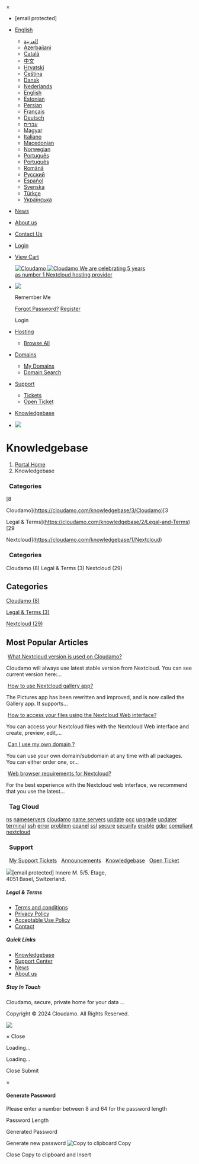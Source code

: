 ×

 

* \[email protected\]

* [English](#)
    
    * [العربية](https://cloudamo.com/knowledgebase?language=arabic)
    * [Azerbaijani](https://cloudamo.com/knowledgebase?language=azerbaijani)
    * [Català](https://cloudamo.com/knowledgebase?language=catalan)
    * [中文](https://cloudamo.com/knowledgebase?language=chinese)
    * [Hrvatski](https://cloudamo.com/knowledgebase?language=croatian)
    * [Čeština](https://cloudamo.com/knowledgebase?language=czech)
    * [Dansk](https://cloudamo.com/knowledgebase?language=danish)
    * [Nederlands](https://cloudamo.com/knowledgebase?language=dutch)
    * [English](https://cloudamo.com/knowledgebase?language=english)
    * [Estonian](https://cloudamo.com/knowledgebase?language=estonian)
    * [Persian](https://cloudamo.com/knowledgebase?language=farsi)
    * [Français](https://cloudamo.com/knowledgebase?language=french)
    * [Deutsch](https://cloudamo.com/knowledgebase?language=german)
    * [עברית](https://cloudamo.com/knowledgebase?language=hebrew)
    * [Magyar](https://cloudamo.com/knowledgebase?language=hungarian)
    * [Italiano](https://cloudamo.com/knowledgebase?language=italian)
    * [Macedonian](https://cloudamo.com/knowledgebase?language=macedonian)
    * [Norwegian](https://cloudamo.com/knowledgebase?language=norwegian)
    * [Português](https://cloudamo.com/knowledgebase?language=portuguese-br)
    * [Português](https://cloudamo.com/knowledgebase?language=portuguese-pt)
    * [Română](https://cloudamo.com/knowledgebase?language=romanian)
    * [Русский](https://cloudamo.com/knowledgebase?language=russian)
    * [Español](https://cloudamo.com/knowledgebase?language=spanish)
    * [Svenska](https://cloudamo.com/knowledgebase?language=swedish)
    * [Türkçe](https://cloudamo.com/knowledgebase?language=turkish)
    * [Українська](https://cloudamo.com/knowledgebase?language=ukranian)
    
* [News](https://cloudamo.com/announcements)
* [About us](https://cloudamo.com/about-us.php)
* [Contact Us](https://cloudamo.com/contact.php)
* [Login](https://cloudamo.com/clientarea.php)
* [View Cart](https://cloudamo.com/cart.php?a=view)

    [![Cloudamo](/templates/templates-nuhost/img/header/logo.png)  ![Cloudamo](/templates/templates-nuhost/img/header/logo-b.png)  We are celebrating 5 years  
as number 1 Nextcloud hosting provider](https://cloudamo.com/index.php)

* [![](/templates/templates-nuhost/img/svgs/avatar.svg)](#)
    
    Remember Me
    
    [Forgot Password?](https://cloudamo.com/knowledgebase/12/pwreset.php) [Register](https://cloudamo.com/register.php)
    
    Login
    

* [Hosting](#)
    * [Browse All](https://cloudamo.com/cart.php)
* [Domains](#)
    * [My Domains](https://cloudamo.com/clientarea.php?action=domains)
    * [Domain Search](https://cloudamo.com/cart.php?a=add&domain=register)
* [Support](#)
    * [Tickets](https://cloudamo.com/supporttickets.php)
    * [Open Ticket](https://cloudamo.com/submitticket.php)
* [Knowledgebase](https://cloudamo.com/knowledgebase.php)
* [![](/templates/templates-nuhost/img/svgs/search.svg)](# "search")

Knowledgebase
=============

1. [Portal Home](https://cloudamo.com/)
2. Knowledgebase

###   Categories

[8

Cloudamo](https://cloudamo.com/knowledgebase/3/Cloudamo)[3

Legal & Terms](https://cloudamo.com/knowledgebase/2/Legal-and-Terms)[29

Nextcloud](https://cloudamo.com/knowledgebase/1/Nextcloud)

###   Categories

Cloudamo (8) Legal & Terms (3) Nextcloud (29)

 

Categories
----------

[Cloudamo (8)](https://cloudamo.com/knowledgebase/3/Cloudamo)

[Legal & Terms (3)](https://cloudamo.com/knowledgebase/2/Legal-and-Terms)

[Nextcloud (29)](https://cloudamo.com/knowledgebase/1/Nextcloud)

Most Popular Articles
---------------------

 [What Nextcloud version is used on Cloudamo?](https://cloudamo.com/knowledgebase/1/What-Nextcloud-version-is-used-on-Cloudamo.html)

Cloudamo will always use latest stable version from Nextcloud. You can see current version here:...

 [How to use Nextcloud gallery app?](https://cloudamo.com/knowledgebase/24/How-to-use-Nextcloud-gallery-app.html)

The Pictures app has been rewritten and improved, and is now called the Gallery app. It supports...

 [How to access your files using the Nextcloud Web interface?](https://cloudamo.com/knowledgebase/23/How-to-access-your-files-using-the-Nextcloud-Web-interface.html)

You can access your Nextcloud files with the Nextcloud Web interface and create, preview, edit,...

 [Can I use my own domain ?](https://cloudamo.com/knowledgebase/3/Can-I-use-my-own-domain-.html)

You can use your own domain/subdomain at any time with all packages. You can either order one, or...

 [Web browser requirements for Nextcloud?](https://cloudamo.com/knowledgebase/20/Web-browser-requirements-for-Nextcloud.html)

For the best experience with the Nextcloud web interface, we recommend that you use the latest...

###   Tag Cloud

[ns](https://cloudamo.com/knowledgebase/tag/ns) [nameservers](https://cloudamo.com/knowledgebase/tag/nameservers) [cloudamo](https://cloudamo.com/knowledgebase/tag/cloudamo) [name servers](https://cloudamo.com/knowledgebase/tag/name-servers) [update](https://cloudamo.com/knowledgebase/tag/update) [occ](https://cloudamo.com/knowledgebase/tag/occ) [upgrade](https://cloudamo.com/knowledgebase/tag/upgrade) [updater](https://cloudamo.com/knowledgebase/tag/updater) [terminal](https://cloudamo.com/knowledgebase/tag/terminal) [ssh](https://cloudamo.com/knowledgebase/tag/ssh) [error](https://cloudamo.com/knowledgebase/tag/error) [problem](https://cloudamo.com/knowledgebase/tag/problem) [cpanel](https://cloudamo.com/knowledgebase/tag/cpanel) [ssl](https://cloudamo.com/knowledgebase/tag/ssl) [secure](https://cloudamo.com/knowledgebase/tag/secure) [security](https://cloudamo.com/knowledgebase/tag/security) [enable](https://cloudamo.com/knowledgebase/tag/enable) [gdpr](https://cloudamo.com/knowledgebase/tag/gdpr) [compliant](https://cloudamo.com/knowledgebase/tag/compliant) [nextcloud](https://cloudamo.com/knowledgebase/tag/nextcloud)

###   Support

  [My Support Tickets](https://cloudamo.com/supporttickets.php)   [Announcements](https://cloudamo.com/announcements)   [Knowledgebase](https://cloudamo.com/knowledgebase)   [Open Ticket](https://cloudamo.com/submitticket.php)

 [![](/templates/templates-nuhost/img/header/logo.png)](#)\[email protected\] Innere M. 5/5. Etage,  
4051 Basel, Switzerland.

##### Legal & Terms

* [Terms and conditions](https://cloudamo.com/knowledgebase/44/Terms-and-conditions.html)
* [Privacy Policy](https://cloudamo.com/knowledgebase/43/Privacy-Policy.html)
* [Acceptable Use Policy](https://cloudamo.com/knowledgebase/42/Acceptable-Use-Policy.html)
* [Contact](https://cloudamo.com/contact.php)

##### Quick Links

* [Knowledgebase](https://cloudamo.com/knowledgebase.php)
* [Support Center](https://cloudamo.com/contact.php)
* [News](https://cloudamo.com/announcements.php)
* [About us](https://cloudamo.com/about-us.php)

##### Stay In Touch

[](#)[](#)

Cloudamo, secure, private home for your data ...

[](#)

Copyright © 2024 Cloudamo. All Rights Reserved.

![](/assets/img/overlay-spinner.svg)  

× Close

Loading...

Loading...

Close Submit

×

#### Generate Password

Please enter a number between 8 and 64 for the password length

Password Length

Generated Password

Generate new password ![Copy to clipboard](/assets/img/clippy.svg) Copy

Close Copy to clipboard and Insert